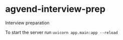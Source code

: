 # agvend-interview-prep
Interview preparation

To start the server run
`uvicorn app.main:app --reload`
